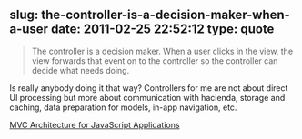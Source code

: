 slug: the-controller-is-a-decision-maker-when-a-user
date: 2011-02-25 22:52:12
type: quote
---

> The controller is a decision maker. When a user clicks in the view, the view forwards that event on to the controller so the controller can decide what needs doing.

Is really anybody doing it that way? Controllers for me are not about direct UI processing but more about communication with hacienda, storage and caching, data preparation for models, in-app navigation, etc.

 [MVC Architecture for JavaScript Applications](http://peter.michaux.ca/articles/mvc-architecture-for-javascript-applications)
